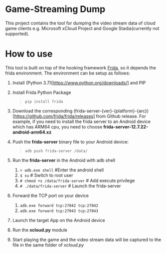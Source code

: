 # Game-Streaming Dump
This project contains the tool for dumping the video stream data of cloud game clients e.g. Microsoft xCloud Project and Google Stadia(currently not supported).


# How to use
This tool is built on top of the hooking framework [Frida](https://frida.re/), so it depends the frida environment. The environment can be setup as follows:

1. Install (Python 3.7)[https://www.python.org/downloads/] and PIP

2. Install Frida Python Package
    > `pip install frida`

3. Download the corresponding (frida-server-{ver}-{platform}-{arc})[https://github.com/frida/frida/releases] from Github release. For example, if you need to install the frida server to an Android device which has ARM64 cpu, you need to choose **frida-server-12.7.22-android-arm64.xz**

4. Push the **frida-server** binary file to your Android device: 
    > `adb push frida-server /data/`

5. Run the **frida-server** in the Android with adb shell
    1. `> adb.exe shell`                #Enter the android shell      
    2. `$ su`                           # Switch to root user       
    3. `# chmod +x /data/frida-server`  # Add execute privilege   
    4. `# ./data/frida-server`          # Launch the frida-server   

6. Forward the TCP port on your device 
    1. `adb.exe forward tcp:27042 tcp:27042`
    1. `adb.exe forward tcp:27043 tcp:27043`

7. Launch the target App on the Android device
8. Run the **xcloud.py** module
9. Start playing the game and the video stream data will be captured to the file in the same folder of **xcloud*.py*
